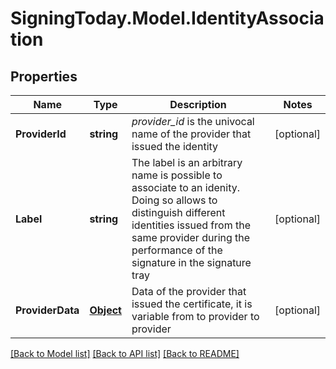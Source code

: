 
# SigningToday.Model.IdentityAssociation

## Properties

Name | Type | Description | Notes
------------ | ------------- | ------------- | -------------
**ProviderId** | **string** | _provider_id_ is the univocal name of the provider that issued the identity  | [optional] 
**Label** | **string** | The label is an arbitrary name is possible to associate to an idenity. Doing so allows to distinguish different identities issued from the same provider during the performance of the signature in the signature tray | [optional] 
**ProviderData** | [**Object**](.md) | Data of the provider that issued the certificate, it is variable from to provider to provider | [optional] 

[[Back to Model list]](../README.md#documentation-for-models)
[[Back to API list]](../README.md#documentation-for-api-endpoints)
[[Back to README]](../README.md)

